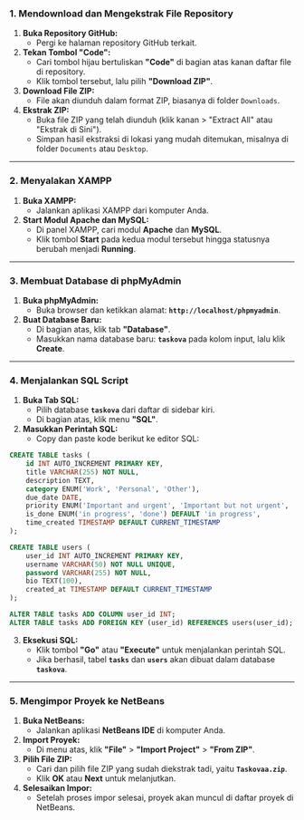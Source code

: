 ### 1. **Mendownload dan Mengekstrak File Repository**
1. **Buka Repository GitHub:**
   - Pergi ke halaman repository GitHub terkait.
2. **Tekan Tombol "Code":**
   - Cari tombol hijau bertuliskan **"Code"** di bagian atas kanan daftar file di repository.
   - Klik tombol tersebut, lalu pilih **"Download ZIP"**.
3. **Download File ZIP:**
   - File akan diunduh dalam format ZIP, biasanya di folder `Downloads`.
4. **Ekstrak ZIP:**
   - Buka file ZIP yang telah diunduh (klik kanan > "Extract All" atau "Ekstrak di Sini").
   - Simpan hasil ekstraksi di lokasi yang mudah ditemukan, misalnya di folder `Documents` atau `Desktop`.

---

### 2. **Menyalakan XAMPP**
1. **Buka XAMPP:**
   - Jalankan aplikasi XAMPP dari komputer Anda.
2. **Start Modul Apache dan MySQL:**
   - Di panel XAMPP, cari modul **Apache** dan **MySQL**.
   - Klik tombol **Start** pada kedua modul tersebut hingga statusnya berubah menjadi **Running**.

---

### 3. **Membuat Database di phpMyAdmin**
1. **Buka phpMyAdmin:**
   - Buka browser dan ketikkan alamat: **`http://localhost/phpmyadmin`**.
2. **Buat Database Baru:**
   - Di bagian atas, klik tab **"Database"**.
   - Masukkan nama database baru: **`taskova`** pada kolom input, lalu klik **Create**.

---

### 4. **Menjalankan SQL Script**
1. **Buka Tab SQL:**
   - Pilih database **`taskova`** dari daftar di sidebar kiri.
   - Di bagian atas, klik menu **"SQL"**.
2. **Masukkan Perintah SQL:**
   - Copy dan paste kode berikut ke editor SQL:

```sql
CREATE TABLE tasks (
    id INT AUTO_INCREMENT PRIMARY KEY,
    title VARCHAR(255) NOT NULL,
    description TEXT,
    category ENUM('Work', 'Personal', 'Other'),
    due_date DATE,
    priority ENUM('Important and urgent', 'Important but not urgent', 'Urgent but not important', 'Not urgent not important'),
    is_done ENUM('in progress', 'done') DEFAULT 'in progress',
    time_created TIMESTAMP DEFAULT CURRENT_TIMESTAMP
);

CREATE TABLE users (
    user_id INT AUTO_INCREMENT PRIMARY KEY,
    username VARCHAR(50) NOT NULL UNIQUE,
    password VARCHAR(255) NOT NULL,
    bio TEXT(100),
    created_at TIMESTAMP DEFAULT CURRENT_TIMESTAMP
);

ALTER TABLE tasks ADD COLUMN user_id INT;
ALTER TABLE tasks ADD FOREIGN KEY (user_id) REFERENCES users(user_id);
```
3. **Eksekusi SQL:**
   - Klik tombol **"Go"** atau **"Execute"** untuk menjalankan perintah SQL.
   - Jika berhasil, tabel **`tasks`** dan **`users`** akan dibuat dalam database **`taskova`**.

---

### 5. **Mengimpor Proyek ke NetBeans**
1. **Buka NetBeans:**
   - Jalankan aplikasi **NetBeans IDE** di komputer Anda.
2. **Import Proyek:**
   - Di menu atas, klik **"File"** > **"Import Project"** > **"From ZIP"**.
3. **Pilih File ZIP:**
   - Cari dan pilih file ZIP yang sudah diekstrak tadi, yaitu **`Taskovaa.zip`**.
   - Klik **OK** atau **Next** untuk melanjutkan.
4. **Selesaikan Impor:**
   - Setelah proses impor selesai, proyek akan muncul di daftar proyek di NetBeans.